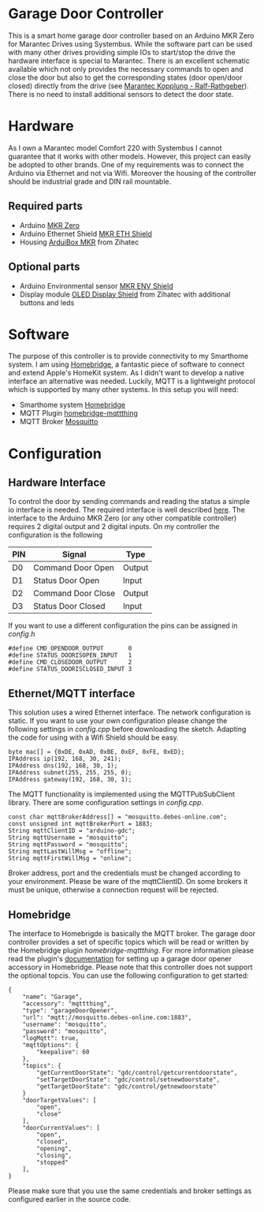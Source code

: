 # Garage Door Controller
This is a smart home garage door controller based on an Arduino MKR Zero for Marantec Drives using Systembus. While the software part can be used with many other drives providing simple IOs to start/stop the drive the hardware interface is special to Marantec. There is an excellent schematic available which not only provides the necessary commands to open and close the door but also to get the corresponding states (door open/door closed) directly from the drive (see  [Marantec Kopplung - Ralf-Rathgeber](https://www.ralf-rathgeber.de/hausautomation/marantec.html)). There is no need to install additional sensors to detect the door state. 

# Hardware
As I own a Marantec model Comfort 220 with Systembus I cannot guarantee that it works with other models. However, this project can easily be adopted to other brands. One of my requirements was to connect the Arduino via Ethernet and not via Wifi. Moreover the housing of the controller should be industrial grade and DIN rail mountable. 

## Required parts
- Arduino [MKR Zero](https://docs.arduino.cc/hardware/mkr-zero)
- Arduino Ethernet Shield [MKR ETH Shield](https://docs.arduino.cc/hardware/mkr-eth-shield)
- Housing [ArduiBox MKR](https://www.hwhardsoft.de/deutsch/projekte/arduibox-mkr/) from Zihatec

## Optional parts
- Arduino Environmental sensor [MKR ENV Shield](https://docs.arduino.cc/hardware/mkr-env-shield)
- Display module [OLED Display Shield](https://www.hwhardsoft.de/deutsch/projekte/display-shield/) from Zihatec with additional buttons and leds


# Software
The purpose of this controller is to provide connectivity to my Smarthome system. I am using [Homebridge](https://homebridge.io), a fantastic piece of software to connect and extend Apple's HomeKit system. As I didn't want to develop a native interface an alternative was needed. Luckily, MQTT is a lightweight protocol which is supported by many other systems. In this setup you will need:

- Smarthome system [Homebridge](https://homebridge.io)
- MQTT Plugin [homebridge-mqttthing](https://github.com/arachnetech/homebridge-mqttthing)
- MQTT Broker [Mosquitto](https://mosquitto.org)

# Configuration
## Hardware Interface
To control the door by sending commands and reading the status a simple io interface is needed. The required interface is well described [here](https://www.ralf-rathgeber.de/hausautomation/marantec.html). The interface to the Arduino MKR Zero (or any other compatible controller) requires 2 digital output and 2 digital inputs. On my controller the configuration is the following

| PIN | Signal             | Type   |
| --- | ------------------ | ------ |
| D0  | Command Door Open  | Output |
| D1  | Status Door Open   | Input  |
| D2  | Command Door Close | Output |
| D3  | Status Door Closed | Input  |

If you want to use a different configuration the pins can be assigned in *config.h*

```
#define CMD_OPENDOOR_OUTPUT       0
#define STATUS_DOORISOPEN_INPUT   1
#define CMD_CLOSEDOOR_OUTPUT      2
#define STATUS_DOORISCLOSED_INPUT 3
```

## Ethernet/MQTT interface
This solution uses a wired Ethernet interface. The network configuration is static. If you want to use your own configuration please change the following settings in *config.cpp* before downloading the sketch. Adapting the code for using with a Wifi Shield should be easy.

```
byte mac[] = {0xDE, 0xAD, 0xBE, 0xEF, 0xFE, 0xED};
IPAddress ip(192, 168, 30, 241);
IPAddress dns(192, 168, 30, 1);
IPAddress subnet(255, 255, 255, 0);
IPAddress gateway(192, 168, 30, 1);
```

The MQTT functionality is implemented using the MQTTPubSubClient library. There are some configuration settings in *config.cpp*.

```
const char mqttBrokerAddress[] = "mosquitto.debes-online.com";
const unsigned int mqttBrokerPort = 1883;
String mqttClientID = "arduino-gdc";
String mqttUsername = "mosquitto";
String mqttPassword = "mosquitto";
String mqttLastWillMsg = "offline";
String mqttFirstWillMsg = "online";
````

Broker address, port and the credentials must be changed according to your environment. Please be ware of the mqttClientID. On some brokers it must be unique, otherwise a connection request will be rejected.

## Homebridge
The interface to Homebrigde is basically the MQTT broker. The garage door controller provides a set of specific topics which will be read or written by the Homebridge plugin *homebridge-mqttthing*. For more information please read the plugin's [documentation](https://github.com/arachnetech/homebridge-mqttthing/blob/master/docs/Accessories.md#garage-door-opener) for setting up a garage door opener accessory in Homebridge. Please note that this controller does not support the optional topcis. You can use the following configuration to get started:

```
{
    "name": "Garage",
    "accessory": "mqttthing",
    "type": "garageDoorOpener",
    "url": "mqtt://mosquitto.debes-online.com:1883",
    "username": "mosquitto",
    "password": "mosquitto",
    "logMqtt": true,
    "mqttOptions": {
        "keepalive": 60
    },
    "topics": {
        "getCurrentDoorState": "gdc/control/getcurrentdoorstate",
        "setTargetDoorState": "gdc/control/setnewdoorstate",
        "getTargetDoorState": "gdc/control/getnewdoorstate"
    }
    "doorTargetValues": [
        "open",
        "close"
    ],
    "doorCurrentValues": [
        "open",
        "closed",
        "opening",
        "closing",
        "stopped"
    ],
}
```

Please make sure that you use the same credentials and broker settings as configured earlier in the source code.